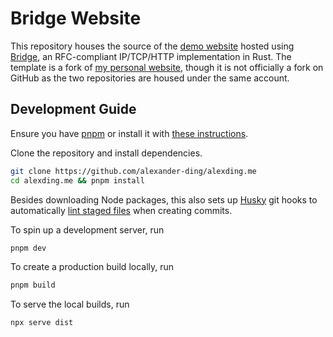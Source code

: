 # Bridge Website

This repository houses the source of the [demo website](https://alexding.me/bridge) hosted using [Bridge](https://github.com/alexander-ding/bridge), an RFC-compliant IP/TCP/HTTP implementation in Rust.
The template is a fork of [my personal website](https://alexding.me), though it is not officially a fork on GitHub as the two repositories are housed under the same account.

## Development Guide

Ensure you have [pnpm](https://pnpm.io/) or install it with [these instructions](https://pnpm.io/installation).

Clone the repository and install dependencies.

```bash
git clone https://github.com/alexander-ding/alexding.me
cd alexding.me && pnpm install
```

Besides downloading Node packages, this also sets up [Husky](https://typicode.github.io/husky/#/) git hooks to automatically [lint staged files](https://github.com/okonet/lint-staged) when creating commits.

To spin up a development server, run

```bash
pnpm dev
```

To create a production build locally, run

```bash
pnpm build
```

To serve the local builds, run

```bash
npx serve dist
```

